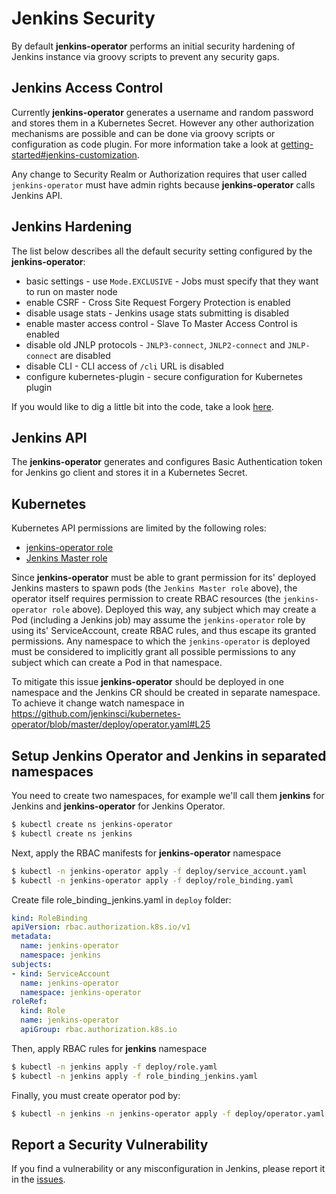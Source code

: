 # Jenkins Security

By default **jenkins-operator** performs an initial security hardening of Jenkins instance via groovy scripts to prevent any security gaps.

## Jenkins Access Control

Currently **jenkins-operator** generates a username and random password and stores them in a Kubernetes Secret.
However any other authorization mechanisms are possible and can be done via groovy scripts or configuration as code plugin.
For more information take a look at [getting-started#jenkins-customization](v0.1.1/getting-started.md#jenkins-customisation).

Any change to Security Realm or Authorization requires that user called `jenkins-operator` must have admin rights 
because **jenkins-operator** calls Jenkins API.

## Jenkins Hardening

The list below describes all the default security setting configured by the **jenkins-operator**:
- basic settings - use `Mode.EXCLUSIVE` - Jobs must specify that they want to run on master node
- enable CSRF - Cross Site Request Forgery Protection is enabled
- disable usage stats - Jenkins usage stats submitting is disabled
- enable master access control - Slave To Master Access Control is enabled
- disable old JNLP protocols - `JNLP3-connect`, `JNLP2-connect` and `JNLP-connect` are disabled
- disable CLI - CLI access of `/cli` URL is disabled
- configure kubernetes-plugin - secure configuration for Kubernetes plugin

If you would like to dig a little bit into the code, take a look [here](../pkg/controller/jenkins/configuration/base/resources/base_configuration_configmap.go).

## Jenkins API

The **jenkins-operator** generates and configures Basic Authentication token for Jenkins go client and stores it in a Kubernetes Secret.

## Kubernetes

Kubernetes API permissions are limited by the following roles:
- [jenkins-operator role](../deploy/role.yaml)  
- [Jenkins Master role](../pkg/controller/jenkins/configuration/base/resources/rbac.go)

Since **jenkins-operator** must be able to grant permission for its' deployed Jenkins masters to spawn pods (the `Jenkins Master role` above), 
the operator itself requires permission to create RBAC resources (the `jenkins-operator role` above). 
Deployed this way, any subject which may create a Pod (including a Jenkins job) may 
assume the `jenkins-operator` role by using its' ServiceAccount, create RBAC rules, and thus escape its granted permissions. 
Any namespace to which the `jenkins-operator` is deployed must be considered to implicitly grant all 
possible permissions to any subject which can create a Pod in that namespace.

To mitigate this issue **jenkins-operator** should be deployed in one namespace and the Jenkins CR should be created in separate namespace. 
To achieve it change watch namespace in https://github.com/jenkinsci/kubernetes-operator/blob/master/deploy/operator.yaml#L25

## Setup Jenkins Operator and Jenkins in separated namespaces

You need to create two namespaces, for example we'll call them **jenkins** for Jenkins and **jenkins-operator** for Jenkins Operator.
```bash
$ kubectl create ns jenkins-operator
$ kubectl create ns jenkins
```

Next, apply the RBAC manifests for **jenkins-operator** namespace
```bash
$ kubectl -n jenkins-operator apply -f deploy/service_account.yaml
$ kubectl -n jenkins-operator apply -f deploy/role_binding.yaml
```

Create file role_binding_jenkins.yaml in `deploy` folder:
```yaml
kind: RoleBinding
apiVersion: rbac.authorization.k8s.io/v1
metadata:
  name: jenkins-operator
  namespace: jenkins
subjects:
- kind: ServiceAccount
  name: jenkins-operator
  namespace: jenkins-operator
roleRef:
  kind: Role
  name: jenkins-operator
  apiGroup: rbac.authorization.k8s.io
```

Then, apply RBAC rules for **jenkins** namespace
```bash
$ kubectl -n jenkins apply -f deploy/role.yaml
$ kubectl -n jenkins apply -f role_binding_jenkins.yaml
```

Finally, you must create operator pod by:
```bash
$ kubectl -n jenkins -n jenkins-operator apply -f deploy/operator.yaml
```


## Report a Security Vulnerability

If you find a vulnerability or any misconfiguration in Jenkins, please report it in the [issues](https://github.com/jenkinsci/kubernetes-operator/issues). 


